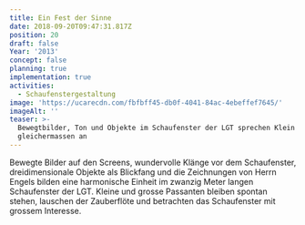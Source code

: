 ```yaml
---
title: Ein Fest der Sinne
date: 2018-09-20T09:47:31.817Z
position: 20
draft: false
Year: '2013'
concept: false
planning: true
implementation: true
activities:
  - Schaufenstergestaltung
image: 'https://ucarecdn.com/fbfbff45-db0f-4041-84ac-4ebeffef7645/'
imageAlt: ''
teaser: >-
  Bewegtbilder, Ton und Objekte im Schaufenster der LGT sprechen Klein und Gross
  gleichermassen an
---
```

Bewegte Bilder auf den Screens, wundervolle Klänge vor dem Schaufenster, dreidimensionale Objekte als Blickfang und die Zeichnungen von Herrn Engels bilden eine harmonische Einheit im zwanzig Meter langen Schaufenster der LGT. Kleine und grosse Passanten bleiben spontan stehen, lauschen der Zauberflöte und betrachten das Schaufenster mit grossem Interesse.
